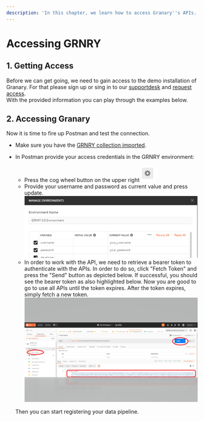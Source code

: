 ```yaml
---
description: 'In this chapter, we learn how to access Granary''s APIs.'
---
```


# Accessing GRNRY

## 1. Getting Access

Before we can get going, we need to gain access to the demo installation of Granary. For that please sign up or sing in to our [supportdesk](https://support.grnry.io) and [request access](https://support.grnry.io/support/catalog/items/29).  
With the provided information you can play through the examples below.

## 2. Accessing Granary

Now it is time to fire up Postman and  test the connection. 

* Make sure you have the [GRNRY collection imported](prerequisites-before-we-get-started.md#postman).
* In Postman provide your access credentials in the GRNRY environment:

  * Press the cog wheel button on the upper right ![Manage Enviroment Button](../../.gitbook/assets/grafik%20%2821%29.png)
  * Provide your username and password as current value and press update.  ![](../../.gitbook/assets/postmanenv.PNG)
  * In order to work with the API, we need to retrieve a bearer token to authenticate with the APIs. In order to do so, click "Fetch Token" and press the "Send" button as depicted below.  If successful, you should see the bearer token as also highlighted below. Now you are good to go to use all APIs until the token expires. After the token expires, simply fetch a new token. ![](../../.gitbook/assets/screenshot.png)



  Then you can start registering your data pipeline.







